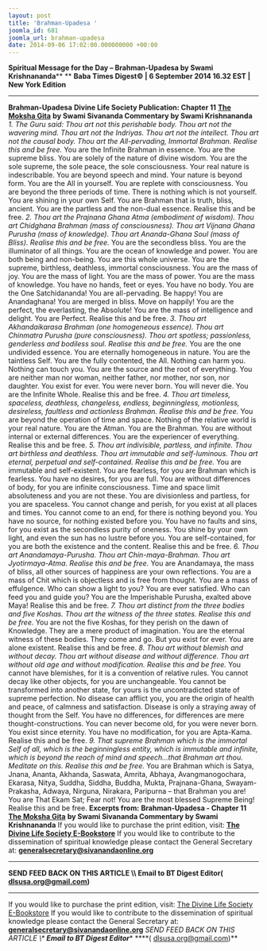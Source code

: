 ```yaml
---
layout: post
title: 'Brahman-Upadesa '
joomla_id: 681
joomla_url: brahman-upadesa
date: 2014-09-06 17:02:00.000000000 +00:00
---
```

**Spiritual Message for the Day – Brahman-Upadesa by Swami Krishnananda**** **
**Baba Times Digest© | 6 September 2014 16.32 EST | New York Edition**
* * *  
**Brahman-Upadesa**
**Divine Life Society Publication: Chapter 11** [**The Moksha Gita**](http://www.swami-krishnananda.org/moksha/moksh_11.html) **by Swami Sivananda Commentary by Swami Krishnananda**
_1. The Guru said: Thou art not this perishable body. Thou art not the wavering mind. Thou art not the Indriyas. Thou art not the intellect. Thou art not the causal body. Thou art the All-pervading, Immortal Brahman. Realise this and be free._
You are the Infinite Brahman in essence. You are the supreme bliss. You are solely of the nature of divine wisdom. You are the sole supreme, the sole peace, the sole consciousness. Your real nature is indescribable. You are beyond speech and mind. Your nature is beyond form. You are the All in yourself. You are replete with consciousness. You are beyond the three periods of time. There is nothing which is not yourself. You are shining in your own Self. You are Brahman that is truth, bliss, ancient. You are the partless and the non-dual essence. Realise this and be free.
_2. Thou art the Prajnana Ghana Atma (embodiment of wisdom). Thou art Chidghana Brahman (mass of consciousness). Thou art Vijnana Ghana Purusha (mass of knowledge). Thou art Ananda-Ghana Soul (mass of Bliss). Realise this and be free._
You are the secondless bliss. You are the illuminator of all things. You are the ocean of knowledge and power. You are both being and non-being. You are this whole universe. You are the supreme, birthless, deathless, immortal consciousness. You are the mass of joy. You are the mass of light. You are the mass of power. You are the mass of knowledge. You have no hands, feet or eyes. You have no body. You are the One Satchidananda! You are all-pervading. Be happy! You are Anandaghana! You are merged in bliss. Move on happily! You are the perfect, the everlasting, the Absolute! You are the mass of intelligence and delight. You are Perfect. Realise this and be free.
_3. Thou art Akhandaikarasa Brahman (one homogeneous essence). Thou art Chinmatra Purusha (pure consciousness). Thou art spotless; passionless, genderless and bodiless soul. Realise this and be free._
You are the one undivided essence. You are eternally homogeneous in nature. You are the taintless Self. You are the fully contented, the All. Nothing can harm you. Nothing can touch you. You are the source and the root of everything. You are neither man nor woman, neither father, nor mother, nor son, nor daughter. You exist for ever. You were never born. You will never die. You are the Infinite Whole. Realise this and be free.
_4. Thou art timeless, spaceless, deathless, changeless, endless, beginningless, motionless, desireless, faultless and actionless Brahman. Realise this and be free._
You are beyond the operation of time and space. Nothing of the relative world is your real nature. You are the Atman. You are the Brahman. You are without internal or external differences. You are the experiencer of everything. Realise this and be free.
_5. Thou art indivisible, partless, and infinite. Thou art birthless and deathless. Thou art immutable and self-luminous. Thou art eternal, perpetual and self-contained. Realise this and be free._
You are immutable and self-existent. You are fearless, for you are Brahman which is fearless. You have no desires, for you are full. You are without differences of body, for you are infinite consciousness. Time and space limit absoluteness and you are not these. You are divisionless and partless, for you are spaceless. You cannot change and perish, for you exist at all places and times. You cannot come to an end, for there is nothing beyond you. You have no source, for nothing existed before you. You have no faults and sins, for you exist as the secondless purity of oneness. You shine by your own light, and even the sun has no lustre before you. You are self-contained, for you are both the existence and the content. Realise this and be free.
_6. Thou art Anandamaya-Purusha. Thou art Chin-maya-Brahman. Thou art Jyotirmaya-Atma. Realise this and be free._
You are Anandamaya, the mass of bliss, all other sources of happiness are your own reflections. You are a mass of Chit which is objectless and is free from thought. You are a mass of effulgence. Who can show a light to you? You are ever satisfied. Who can feed you and guide you? You are the Imperishable Purusha, exalted above Maya! Realise this and be free.
_7. Thou art distinct from the three bodies and five Koshas. Thou art the witness of the three states. Realise this and be free._
You are not the five Koshas, for they perish on the dawn of Knowledge. They are a mere product of imagination. You are the eternal witness of these bodies. They come and go. But you exist for ever. You are alone existent. Realise this and be free.
_8. Thou art without blemish and without decay. Thou art without disease and without difference. Thou art without old age and without modification. Realise this and be free._
You cannot have blemishes, for it is a convention of relative rules. You cannot decay like other objects, for you are unchangeable. You cannot be transformed into another state, for yours is the uncontradicted state of supreme perfection. No disease can afflict you, you are the origin of health and peace, of calmness and satisfaction. Disease is only a straying away of thought from the Self. You have no differences, for differences are mere thought-constructions. You can never become old, for you were never born. You exist since eternity. You have no modification, for you are Apta-Kama. Realise this and be free.
_9. That supreme Brahman which is the immortal Self of all, which is the beginningless entity, which is immutable and infinite, which is beyond the reach of mind and speech...that Brahman art thou. Meditate on this. Realise this and be free._
You are Brahman which is Satya, Jnana, Ananta, Akhanda, Saswata, Amrita, Abhaya, Avangmanogochara, Ekarasa, Nitya, Suddha, Siddha, Buddha, Mukta, Prajnana-Ghana, Swayam-Prakasha, Adwaya, Nirguna, Nirakara, Paripurna – that Brahman you are! You are That Ekam Sat; Fear not! You are the most blessed Supreme Being! Realise this and be free.
**Excerpts from:**  **Brahman-Upadesa - Chapter 11** [**The Moksha Gita**](http://www.swami-krishnananda.org/moksha/moksh_11.html) **by Swami Sivananda Commentary by Swami Krishnananda**
If you would like to purchase the print edition, visit: **[The Divine Life Society E-Bookstore](http://www.dlshq.org/download/download.htm)**
If you would like to contribute to the dissemination of spiritual knowledge please contact the General Secretary at: [](mailto:%20%3Cscript%20type=%27text/javascript%27%3E%20%3C%21--%20var%20prefix%20=%20%27ma%27%20+%20%27il%27%20+%20%27to%27;%20var%20path%20=%20%27hr%27%20+%20%27ef%27%20+%20%27=%27;%20var%20addy57016%20=%20%27generalsecretary%27%20+%20%27@%27;%20addy57016%20=%20addy57016%20+%20%27sivanandaonline%27%20+%20%27.%27%20+%20%27org%27;%20document.write%28%27%3Ca%20%27%20+%20path%20+%20%27%5C%27%27%20+%20prefix%20+%20%27:%27%20+%20addy57016%20+%20%27%5C%27%3E%27%29;%20document.write%28addy57016%29;%20document.write%28%27%3C%5C/a%3E%27%29;%20//--%3E%5Cn%20%3C/script%3E%3Cscript%20type=%27text/javascript%27%3E%20%3C%21--%20document.write%28%27%3Cspan%20style=%5C%27display:%20none;%5C%27%3E%27%29;%20//--%3E%20%3C/script%3EThis%20email%20address%20is%20being%20protected%20from%20spambots.%20You%20need%20JavaScript%20enabled%20to%20view%20it.%20%3Cscript%20type=%27text/javascript%27%3E%20%3C%21--%20document.write%28%27%3C/%27%29;%20document.write%28%27span%3E%27%29;%20//--%3E%20%3C/script%3E?subject=Contribution%20to%20Dissemination%20of%20Spiritual%20Knowledge) **generalsecretary@sivanandaonline.org**
****
**SEND FEED BACK ON THIS ARTICLE \\\ Email to BT Digest Editor[](mailto:%20%3Cscript%20type=%27text/javascript%27%3E%20%3C%21--%20var%20prefix%20=%20%27ma%27%20+%20%27il%27%20+%20%27to%27;%20var%20path%20=%20%27hr%27%20+%20%27ef%27%20+%20%27=%27;%20var%20addy72654%20=%20%27dlsusa.org%27%20+%20%27@%27;%20addy72654%20=%20addy72654%20+%20%27gmail%27%20+%20%27.%27%20+%20%27com%27;%20document.write%28%27%3Ca%20%27%20+%20path%20+%20%27%5C%27%27%20+%20prefix%20+%20%27:%27%20+%20addy72654%20+%20%27%5C%27%3E%27%29;%20document.write%28addy72654%29;%20document.write%28%27%3C%5C/a%3E%27%29;%20//--%3E%5Cn%20%3C/script%3E%3Cscript%20type=%27text/javascript%27%3E%20%3C%21--%20document.write%28%27%3Cspan%20style=%5C%27display:%20none;%5C%27%3E%27%29;%20//--%3E%20%3C/script%3EThis%20email%20address%20is%20being%20protected%20from%20spambots.%20You%20need%20JavaScript%20enabled%20to%20view%20it.%20%3Cscript%20type=%27text/javascript%27%3E%20%3C%21--%20document.write%28%27%3C/%27%29;%20document.write%28%27span%3E%27%29;%20//--%3E%20%3C/script%3E?subject=DLS%20Posts)( [dlsusa.org@gmail.com](mailto:dlsusa.org@gmail.com))**
* * *
  
If you would like to purchase the print edition, visit: [The Divine Life Society E-Bookstore](http://www.dlshq.org/download/download.htm)
If you would like to contribute to the dissemination of spiritual knowledge please contact the General Secretary at: **[generalsecretary@sivanandaonline.org](mailto:generalsecretary@sivanandaonline.org)**
**SEND FEED BACK ON THIS ARTICLE \\\**  **Email to BT Digest Editor**** [](mailto:%20%3Cscript%20type=%27text/javascript%27%3E%20%3C%21--%20var%20prefix%20=%20%27ma%27%20+%20%27il%27%20+%20%27to%27;%20var%20path%20=%20%27hr%27%20+%20%27ef%27%20+%20%27=%27;%20var%20addy72654%20=%20%27dlsusa.org%27%20+%20%27@%27;%20addy72654%20=%20addy72654%20+%20%27gmail%27%20+%20%27.%27%20+%20%27com%27;%20document.write%28%27%3Ca%20%27%20+%20path%20+%20%27%5C%27%27%20+%20prefix%20+%20%27:%27%20+%20addy72654%20+%20%27%5C%27%3E%27%29;%20document.write%28addy72654%29;%20document.write%28%27%3C%5C/a%3E%27%29;%20//--%3E%5Cn%20%3C/script%3E%3Cscript%20type=%27text/javascript%27%3E%20%3C%21--%20document.write%28%27%3Cspan%20style=%5C%27display:%20none;%5C%27%3E%27%29;%20//--%3E%20%3C/script%3EThis%20email%20address%20is%20being%20protected%20from%20spambots.%20You%20need%20JavaScript%20enabled%20to%20view%20it.%20%3Cscript%20type=%27text/javascript%27%3E%20%3C%21--%20document.write%28%27%3C/%27%29;%20document.write%28%27span%3E%27%29;%20//--%3E%20%3C/script%3E?subject=DLS%20Posts)****( [dlsusa.org@gmail.com](mailto:dlsusa.org@gmail.com))**  
